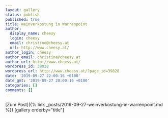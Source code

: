 ```yaml
---
layout: gallery
status: publish
published: true
title: Weinverkostung in Warrenpoint
author:
  display_name: cheesy
  login: cheesy
  email: christine@cheesy.at
  url: http://www.cheesy.at/
author_login: cheesy
author_email: christine@cheesy.at
author_url: http://www.cheesy.at/
wordpress_id: 39828
wordpress_url: http://www.cheesy.at/?page_id=39828
date: '2019-09-27 22:00:16 +0100'
date_gmt: '2019-09-27 20:00:16 +0100'
categories: []
comments: []
---
```


[Zum Post]({% link _posts/2019-09-27-weinverkostung-in-warrenpoint.md %})
[gallery orderby="title"]
